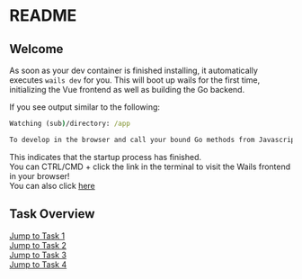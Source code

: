 # README

## Welcome

As soon as your dev container is finished installing, it automatically executes `wails dev` for you. This will boot up wails for the first time, initializing the Vue frontend as well as building the Go backend.

If you see output similar to the following:

```cmd
Watching (sub)/directory: /app

To develop in the browser and call your bound Go methods from Javascript, navigate to: http://localhost:34115
```

This indicates that the startup process has finished.  
You can CTRL/CMD + click the link in the terminal to visit the Wails frontend in your browser!  
You can also click [here](http://localhost:34115)

## Task Overview

[Jump to Task 1](./frontend/src/tasks/task-1/README.md)  
[Jump to Task 2](./frontend/src/tasks/task-2/README.md)  
[Jump to Task 3](./frontend/src/tasks/task-3/README.md)  
[Jump to Task 4](./frontend/src/tasks/task-4/README.md)  
